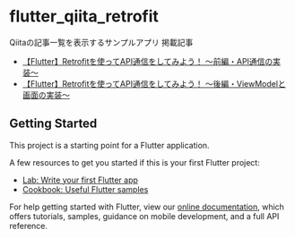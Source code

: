 # flutter_qiita_retrofit

Qiitaの記事一覧を表示するサンプルアプリ
掲載記事
- [【Flutter】Retrofitを使ってAPI通信をしてみよう！ 〜前編・API通信の実装〜](https://rightcode.co.jp/blog/information-technology/flutter-retrofit-api-1)
- [【Flutter】Retrofitを使ってAPI通信をしてみよう！ 〜後編・ViewModelと画面の実装〜](https://rightcode.co.jp/blog/information-technology/flutter-retrofit-api-2)

## Getting Started

This project is a starting point for a Flutter application.

A few resources to get you started if this is your first Flutter project:

- [Lab: Write your first Flutter app](https://flutter.dev/docs/get-started/codelab)
- [Cookbook: Useful Flutter samples](https://flutter.dev/docs/cookbook)

For help getting started with Flutter, view our
[online documentation](https://flutter.dev/docs), which offers tutorials,
samples, guidance on mobile development, and a full API reference.
